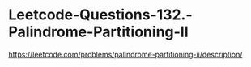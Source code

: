 # Leetcode-Questions-132.-Palindrome-Partitioning-II
https://leetcode.com/problems/palindrome-partitioning-ii/description/
